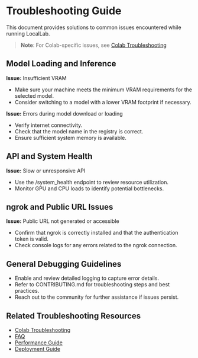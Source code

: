 # Troubleshooting Guide

This document provides solutions to common issues encountered while running LocalLab.

> **Note**: For Colab-specific issues, see [Colab Troubleshooting](./colab/troubleshooting.md)

## Model Loading and Inference

**Issue:** Insufficient VRAM  
- Make sure your machine meets the minimum VRAM requirements for the selected model.
- Consider switching to a model with a lower VRAM footprint if necessary.

**Issue:** Errors during model download or loading  
- Verify internet connectivity.
- Check that the model name in the registry is correct.
- Ensure sufficient system memory is available.

## API and System Health

**Issue:** Slow or unresponsive API  
- Use the /system_health endpoint to review resource utilization.
- Monitor GPU and CPU loads to identify potential bottlenecks.

## ngrok and Public URL Issues

**Issue:** Public URL not generated or accessible  
- Confirm that ngrok is correctly installed and that the authentication token is valid.
- Check console logs for any errors related to the ngrok connection.

## General Debugging Guidelines

- Enable and review detailed logging to capture error details.
- Refer to CONTRIBUTING.md for troubleshooting steps and best practices.
- Reach out to the community for further assistance if issues persist.

## Related Troubleshooting Resources
- [Colab Troubleshooting](./colab/troubleshooting.md)
- [FAQ](./colab/faq.md)
- [Performance Guide](./features/performance.md)
- [Deployment Guide](./DEPLOYMENT.md)
